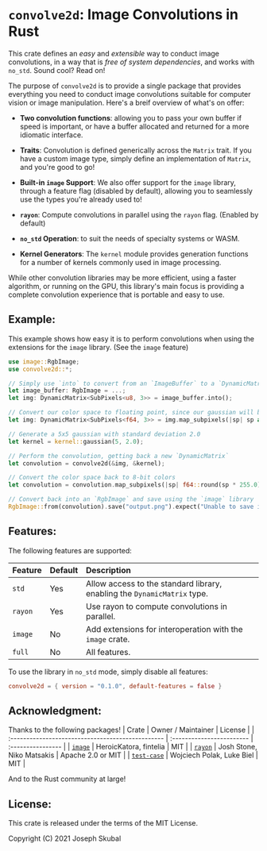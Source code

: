 `convolve2d`: Image Convolutions in Rust
========================================

This crate defines an *easy* and *extensible* way to conduct image convolutions, in a way that is 
*free of system dependencies*, and works with `no_std`. Sound cool? Read on!

The purpose of `convolve2d` is to provide a single package that provides everything you need to 
conduct image convolutions suitable for computer vision or image manipulation. Here's a breif 
overview of what's on offer:
* **Two convolution functions**: allowing you to pass your own buffer if speed is important, or 
  have a buffer allocated and returned for a more idiomatic interface.

* **Traits**: Convolution is defined generically across the `Matrix` trait. If you have a custom 
  image type, simply define an implementation of `Matrix`, and you're good to go!

* **Built-in `image` Support**: We also offer support for the `image` library, through a feature 
  flag (disabled by default), allowing you to seamlessly use the types you're already used to!

* **`rayon`**: Compute convolutions in parallel using the `rayon` flag. (Enabled by default)

* **`no_std` Operation**: to suit the needs of specialty systems or WASM.

* **Kernel Generators**: The `kernel` module provides generation functions for a number of kernels
  commonly used in image processing.

While other convolution libraries may be more efficient, using a faster algorithm, or running on the
GPU, this library's main focus is providing a complete convolution experience that is portable and 
easy to use.

## Example:
This example shows how easy it is to perform convolutions when using the extensions for the `image`
library. (See the `image` feature)

```rust
use image::RgbImage;
use convolve2d::*;

// Simply use `into` to convert from an `ImageBuffer` to a `DynamicMatrix`.
let image_buffer: RgbImage = ...;
let img: DynamicMatrix<SubPixels<u8, 3>> = image_buffer.into();

// Convert our color space to floating point, since our gaussian will be `f64`s
let img: DynamicMatrix<SubPixels<f64, 3>> = img.map_subpixels(|sp| sp as f64 / 255.0);

// Generate a 5x5 gaussian with standard deviation 2.0
let kernel = kernel::gaussian(5, 2.0);

// Perform the convolution, getting back a new `DynamicMatrix`
let convolution = convolve2d(&img, &kernel);

// Convert the color space back to 8-bit colors 
let convolution = convolution.map_subpixels(|sp| f64::round(sp * 255.0) as u8);

// Convert back into an `RgbImage` and save using the `image` library
RgbImage::from(convolution).save("output.png").expect("Unable to save image");
```

## Features:

The following features are supported:

| Feature | Default | Description |
| :------ | :------ | :---------- |
| `std`   | Yes     | Allow access to the standard library, enabling the `DynamicMatrix` type. |
| `rayon` | Yes     | Use rayon to compute convolutions in parallel.                           |
| `image` | No      | Add extensions for interoperation with the `image` crate.                |
| `full`  | No      | All features.                                                            |

To use the library in `no_std` mode, simply disable all features: 
```toml
convolve2d = { version = "0.1.0", default-features = false }
```

## Acknowledgment:
Thanks to the following packages!
| Crate                                             | Owner / Maintainer        | License           |
| :------------------------------------------------ | :------------------------ | :---------------- |
| [`image`](https://crates.io/crates/image)         | HeroicKatora, fintelia    | MIT               |
| [`rayon`](https://crates.io/crates/rayon)         | Josh Stone, Niko Matsakis | Apache 2.0 or MIT |
| [`test-case`](https://crates.io/crates/test-case) | Wojciech Polak, Luke Biel | MIT               |

And to the Rust community at large!

## License:
This crate is released under the terms of the MIT License. 

Copyright (C) 2021 Joseph Skubal